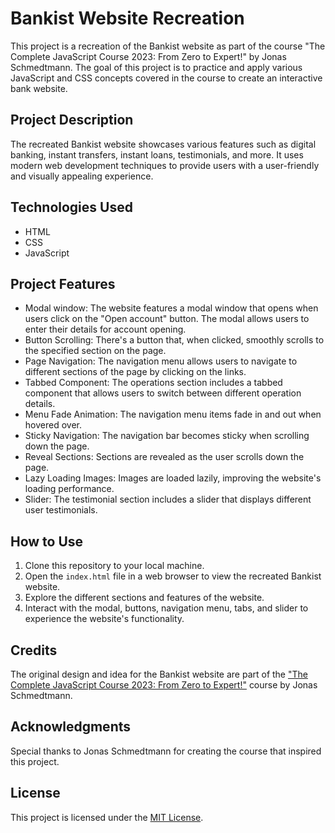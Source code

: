 <h1>Bankist Website Recreation</h1>

<p>This project is a recreation of the Bankist website as part of the course "The Complete JavaScript Course 2023: From Zero to Expert!" by Jonas Schmedtmann. The goal of this project is to practice and apply various JavaScript and CSS concepts covered in the course to create an interactive bank website.</p>

<h2>Project Description</h2>

<p>The recreated Bankist website showcases various features such as digital banking, instant transfers, instant loans, testimonials, and more. It uses modern web development techniques to provide users with a user-friendly and visually appealing experience.</p>

<h2>Technologies Used</h2>

<ul>
  <li>HTML</li>
  <li>CSS</li>
  <li>JavaScript</li>
</ul>

<h2>Project Features</h2>

<ul>
  <li>Modal window: The website features a modal window that opens when users click on the "Open account" button. The modal allows users to enter their details for account opening.</li>
  <li>Button Scrolling: There's a button that, when clicked, smoothly scrolls to the specified section on the page.</li>
  <li>Page Navigation: The navigation menu allows users to navigate to different sections of the page by clicking on the links.</li>
  <li>Tabbed Component: The operations section includes a tabbed component that allows users to switch between different operation details.</li>
  <li>Menu Fade Animation: The navigation menu items fade in and out when hovered over.</li>
  <li>Sticky Navigation: The navigation bar becomes sticky when scrolling down the page.</li>
  <li>Reveal Sections: Sections are revealed as the user scrolls down the page.</li>
  <li>Lazy Loading Images: Images are loaded lazily, improving the website's loading performance.</li>
  <li>Slider: The testimonial section includes a slider that displays different user testimonials.</li>
</ul>

<h2>How to Use</h2>

<ol>
  <li>Clone this repository to your local machine.</li>
  <li>Open the <code>index.html</code> file in a web browser to view the recreated Bankist website.</li>
  <li>Explore the different sections and features of the website.</li>
  <li>Interact with the modal, buttons, navigation menu, tabs, and slider to experience the website's functionality.</li>
</ol>

<h2>Credits</h2>

<p>The original design and idea for the Bankist website are part of the <a href="https://www.udemy.com/course/the-complete-javascript-course/?utm_source=adwords-learn&utm_medium=udemyads&utm_campaign=DSA_CA_Tech&utm_content=deal4584&utm_term=_._ag_76808851605_._ad_623904154925_._de_c_._dm__._pl__._ti_dsa-796176361085_._li_9000416_._pd__._&gclid=CjwKCAjwoqGnBhAcEiwAwK-OkbAm3LNTX_oWrbF_q5hziSB1uem7ZurhwI-9Mb4pk2fwZoHjdkxx0hoCZsEQAvD_BwE">"The Complete JavaScript Course 2023: From Zero to Expert!"</a> course by Jonas Schmedtmann.</p>

<h2>Acknowledgments</h2>

<p>Special thanks to Jonas Schmedtmann for creating the course that inspired this project.</p>

<h2>License</h2>

<p>This project is licensed under the <a href="LICENSE">MIT License</a>.</p>
